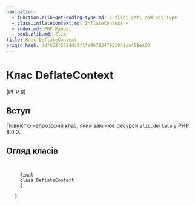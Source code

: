 ```yaml
---
navigation:
  - function.zlib-get-coding-type.md: « zlib\_get\_coding\_type
  - class.inflatecontext.md: InflateContext »
  - index.md: PHP Manual
  - book.zlib.md: Zlib
title: Клас DeflateContext
origin_hash: ddf652f5224dc9f1fa9671347921941ca401ea50
---
```

# Клас DeflateContext

(PHP 8)

## Вступ

Повністю непрозорий клас, який замінює ресурси `zlib.deflate` у PHP 8.0.0.

## Огляд класів

```classsynopsis

    
     final
     class DeflateContext
     {

   }
```
